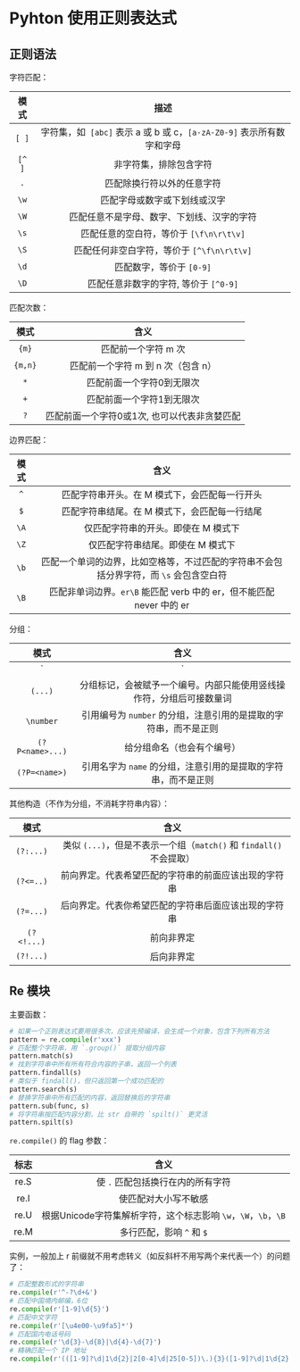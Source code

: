 # Pyhton 使用正则表达式

## 正则语法

字符匹配：

|  模式  |                             描述                             |
| :----: | :----------------------------------------------------------: |
| `[ ]`  | 字符集，如` [abc]` 表示 a 或 b 或 c，`[a-zA-Z0-9]` 表示所有数字和字母 |
| `[^ ]` |                    非字符集，排除包含字符                    |
|  `.`   |                  匹配除换行符以外的任意字符                  |
|  `\w`  |                 匹配字母或数字或下划线或汉字                 |
|  `\W`  |          匹配任意不是字母、数字、下划线、汉字的字符          |
|  `\s`  |           匹配任意的空白符，等价于 `[\f\n\r\t\v]`            |
|  `\S`  |          匹配任何非空白字符，等价于 `[^\f\n\r\t\v]`          |
|  `\d`  |                   匹配数字，等价于 `[0-9]`                   |
|  `\D`  |            匹配任意非数字的字符, 等价于 `[^0-9]`             |

匹配次数：

|  模式   |                     含义                     |
| :-----: | :------------------------------------------: |
|  `{m}`  |             匹配前一个字符 m 次              |
| `{m,n}` |      匹配前一个字符 m 到 n 次（包含 n）      |
|   `*`   |          匹配前面一个字符0到无限次           |
|   `+`   |          匹配前面一个字符1到无限次           |
|   `?`   | 匹配前面一个字符0或1次, 也可以代表非贪婪匹配 |

边界匹配：

| 模式 |                             含义                             |
| :--: | :----------------------------------------------------------: |
| `^`  |        匹配字符串开头。在 M 模式下，会匹配每一行开头         |
| `$`  |        匹配字符串结尾。在 M 模式下，会匹配每一行结尾         |
| `\A` |             仅匹配字符串的开头。即使在 M 模式下              |
| `\Z` |              仅匹配字符串结尾。即使在 M 模式下               |
| `\b` | 匹配一个单词的边界，比如空格等，不过匹配的字符串不会包括分界字符，而 `\s` 会包含空白符 |
| `\B` | 匹配非单词边界。`er\B` 能匹配 verb 中的 er，但不能匹配 never 中的 er |

分组：

| 模式 |                             含义                             |
| :--: | :----------------------------------------------------------: |
|   `|`   |                左右表达式任意一个                          |
| `(...)` | 分组标记，会被赋予一个编号。内部只能使用竖线操作符，分组后可接数量词 |
| `\number` | 引用编号为 `number` 的分组，注意引用的是提取的字符串，而不是正则 |
| `(?P<name>...)` |              给分组命名（也会有个编号）                |
| `(?P=<name>)` | 引用名字为 `name` 的分组，注意引用的是提取的字符串，而不是正则 |

其他构造（不作为分组，不消耗字符串内容）：

| 模式 |                             含义                             |
| :--: | :----------------------------------------------------------: |     
|    `(?:...)`    | 类似 `(...)`，但是不表示一个组（`match()` 和 `findall()` 不会提取） |
|    `(?<=..)`    |     前向界定。代表希望匹配的字符串的前面应该出现的字符串  |
|    `(?=...)`    |    后向界定。代表你希望匹配的字符串后面应该出现的字符串  |
|   `(?<!...)`    |                          前向非界定                    |
|    `(?!...)`    |                          后向非界定                    |

## Re 模块

主要函数：

```python
# 如果一个正则表达式要用很多次，应该先预编译，会生成一个对象，包含下列所有方法
pattern = re.compile(r'xxx')
# 匹配整个字符串，用 `.group()` 提取分组内容
pattern.match(s)
# 找到字符串中所有所有符合内容的子串，返回一个列表
pattern.findall(s)
# 类似于 findall()，但只返回第一个成功匹配的
pattern.search(s)
# 替换字符串中所有匹配的内容，返回替换后的字符串
pattern.sub(func, s)
# 将字符串按匹配内容分割，比 str 自带的 `spilt()` 更灵活
pattern.spilt(s)
```

`re.compile()` 的 flag 参数：

| 标志 |                             含义                             |
| :--: | :----------------------------------------------------------: |
| re.S |              使 `.` 匹配包括换行在内的所有字符               |
| re.I |                     使匹配对大小写不敏感                     |
| re.U | 根据Unicode字符集解析字符，这个标志影响 `\w`，`\W`，`\b`，`\B` |
| re.M |                  多行匹配，影响 `^` 和 `$`                   |

实例，一般加上 r 前缀就不用考虑转义（如反斜杆不用写两个来代表一个）的问题了：

```python
# 匹配整数形式的字符串
re.compile(r'^-?\d+&') 
# 匹配中国境内邮编，6位
re.compile(r'[1-9]\d{5}') 
# 匹配中文字符
re.compile(r'[\u4e00-\u9fa5]*') 
# 匹配国内电话号码
re.compile(r'\d{3}-\d{8}|\d{4}-\d{7}') 
# 精确匹配一个 IP 地址
re.compile(r'(([1‐9]?\d|1\d{2}|2[0‐4]\d|25[0‐5])\.){3}([1‐9]?\d|1\d{2}|2[0‐4]\d|25[0‐5])')
```

